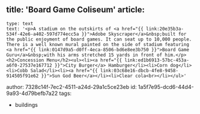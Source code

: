 title: 'Board Game Coliseum'
article:
  -
    type: text
    text: '<p>A stadium on the outskirts of <a href="{{ link:20e35b3a-534f-42e6-a402-597d774ecc5a }}">Adobe Skyscraper</a>&nbsp;built for the public enjoyment of board games. It can seat up to 10,000 people. There is a well known mural painted on the side of stadium featuring <a href="{{ link:0147d9a5-d0ff-4eca-8506-bd6e8ee3b750 }}">Board Game Guru</a>&nbsp;with his arms stretched 15 yards in front of him.</p><h2>Concession Menu</h2><ul><li><a href="{{ link:ed1b6913-57bc-453a-a6f0-27537e167712 }}">City Burger</a> Hamburger</li><li>Corn dog</li><li>Cobb Salad</li><li><a href="{{ link:03c68e16-dbcb-4fe8-9458-914505f91e62 }}">Sun God Beer</a></li><li>Clear cola<br></li></ul>'
author: 7328c14f-7ec2-4511-a24d-29a1c5ce23eb
id: 1a5f7e95-dcd6-44d4-9a93-4d79befb7a22
tags:
  - buildings
